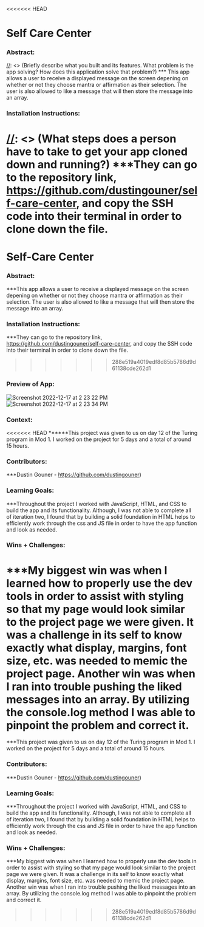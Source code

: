 <<<<<<< HEAD
# Self Care Center

### Abstract:
[//]: <> (Briefly describe what you built and its features. What problem is the app solving? How does this application solve that problem?)  *** This app allows a user to receive a displayed message on the screen depening on whether or not they choose mantra or affirmation as their selection. The user is also allowed to like a message that will then store the message into an array. 

### Installation Instructions:
[//]: <> (What steps does a person have to take to get your app cloned down and running?)  ***They can go to the repository link, https://github.com/dustingouner/self-care-center, and copy the SSH code into their terminal in order to clone down the file. 
=======
# Self-Care Center 

### Abstract:
[//]: <> (Briefly describe what you built and its features. What problem is the app solving? How does this application solve that problem?)
***This app allows a user to receive a displayed message on the screen depening on whether or not they choose mantra or affirmation as their selection. The user is also allowed to like a message that will then store the message into an array. 

### Installation Instructions:
[//]: <> (What steps does a person have to take to get your app cloned down and running?)
***They can go to the repository link, https://github.com/dustingouner/self-care-center, and copy the SSH code into their terminal in order to clone down the file. 
>>>>>>> 288e519a4019edf8d85b5786d9d61138cde262d1

### Preview of App:
[//]: <> (Provide ONE gif or screenshot of your application - choose the "coolest" piece of functionality to show off.)
![Screenshot 2022-12-17 at 2 23 22 PM](https://user-images.githubusercontent.com/117230717/208266456-d4fe8d55-7892-4bb8-8b61-b20d549f80da.png)
![Screenshot 2022-12-17 at 2 23 34 PM](https://user-images.githubusercontent.com/117230717/208266458-14a1570a-739a-47c3-8deb-6b44198d7fa0.png)



### Context:
[//]: <> (Give some context for the project here. How long did you have to work on it? How far into the Turing program are you?)
<<<<<<< HEAD
******This project was given to us on day 12 of the Turing program in Mod 1. I worked on the project for 5 days and a total of around 15 hours.

### Contributors:
[//]: <> (Who worked on this application? Link to their GitHubs.)
***Dustin Gouner - https://github.com/dustingouner)

### Learning Goals:
[//]: <> (What were the learning goals of this project? What tech did you work with?)
***Throughout the project I worked with JavaScript, HTML, and CSS to build the app and its functionality. Although, I was not able to complete all of iteration two, I found that by building a solid foundation in HTML helps to efficiently work through the css and JS file in order to have the app function and look as needed.

### Wins + Challenges:
[//]: <> (What are 2-3 wins you have from this project? What were some challenges you faced - and how did you get over them?)
***My biggest win was when I learned how to properly use the dev tools in order to assist with styling so that my page would look similar to the project page we were given. It was a challenge in its self to know exactly what display, margins, font size, etc. was needed to memic the project page. Another win was when I ran into trouble pushing the liked messages into an array. By utilizing the console.log method I was able to pinpoint the problem and correct it.
=======
***This project was given to us on day 12 of the Turing program in Mod 1. I worked on the project for 5 days and a total of around 15 hours. 

### Contributors:
[//]: <> (Who worked on this application? Link to their GitHubs.)
***Dustin Gouner -  https://github.com/dustingouner)

### Learning Goals:
[//]: <> (What were the learning goals of this project? What tech did you work with?)
***Throughout the project I worked with JavaScript, HTML, and CSS to build the app and its functionality. Although, I was not able to complete all of iteration two, I found that by building a solid foundation in HTML helps to efficiently work through the css and JS file in order to have the app function and look as needed. 

### Wins + Challenges:
[//]: <> (What are 2-3 wins you have from this project? What were some challenges you faced - and how did you get over them?)
***My biggest win was when I learned how to properly use the dev tools in order to assist with styling so that my page would look similar to the project page we were given. It was a challenge in its self to know exactly what display, margins, font size, etc. was needed to memic the project page. Another win was when I ran into trouble pushing the liked messages into an array. By utilizing the console.log method I was able to pinpoint the problem and correct it. 
>>>>>>> 288e519a4019edf8d85b5786d9d61138cde262d1
